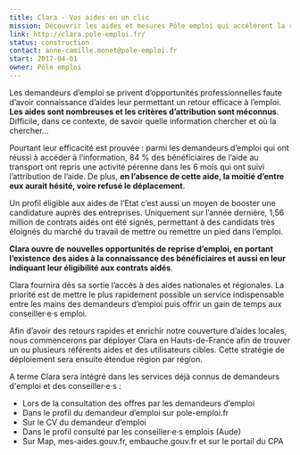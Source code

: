 ```yaml
---
title: Clara - Vos aides en un clic
mission: Découvrir les aides et mesures Pôle emploi qui accélèrent la reprise d'activité
link: http://clara.pole-emploi.fr/
status: construction
contact: anne-camille.monet@pole-emploi.fr
start: 2017-04-01
owner: Pôle emploi
---
```


Les demandeurs d’emploi se privent d’opportunités professionnelles faute d’avoir connaissance d’aides leur permettant un retour efficace à l’emploi. __Les aides sont nombreuses et les critères d’attribution sont méconnus__. Difficile, dans ce contexte, de savoir quelle information chercher et où la chercher…

Pourtant leur efficacité est prouvée : parmi les demandeurs d’emploi qui ont réussi à accéder à l’information, 84 % des bénéficiaires de l’aide au transport ont repris une activité pérenne dans les 6 mois qui ont suivi l’attribution de l’aide. De plus, __en l’absence de cette aide, la moitié d’entre eux aurait hésité, voire refusé le déplacement__.

Un profil éligible aux aides de l’Etat c’est aussi un moyen de booster une candidature auprès des entreprises. Uniquement sur l’année dernière, 1,56 million de contrats aidés ont été signés, permettant à des candidats très éloignés du marché du travail de mettre ou remettre un pied dans l’emploi.

__Clara ouvre de nouvelles opportunités de reprise d’emploi, en portant l’existence des aides à la connaissance des bénéficiaires et aussi en leur indiquant leur éligibilité aux contrats aidés__.

Clara fournira dès sa sortie l’accès à des aides nationales et régionales. La priorité est de mettre le plus rapidement possible un service indispensable entre les mains des demandeurs d’emploi puis offrir un gain de temps aux conseiller·e·s emploi.

Afin d’avoir des retours rapides et enrichir notre couverture d’aides locales, nous commencerons par déployer Clara en Hauts-de-France afin de trouver un ou plusieurs référents aides et des utilisateurs cibles. Cette stratégie de déploiement sera ensuite étendue région par région.

A terme Clara sera intégré dans les services déjà connus de demandeurs d'emploi et des conseiller·e·s :

* Lors de la consultation des offres par les demandeurs d’emploi
* Dans le profil du demandeur d’emploi sur pole-emploi.fr
* Sur le CV du demandeur d’emploi
* Dans le profil consulté par les conseiller·e·s emplois (Aude)
* Sur Map, mes-aides.gouv.fr, embauche.gouv.fr et sur le portail du CPA
